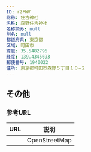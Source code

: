 ```yaml
---
ID: r2FWV
総称: 住吉神社
名称: 森野住吉神社
名称読み: null
別名: null
都道府県: 東京都
区域: 町田市
緯度: 35.5482796
経度: 139.4345693
郵便番号: 1940022
住所: 東京都町田市森野５丁目１０−２
---
```


## その他

### 参考URL

| URL | 説明          |
| --- | ------------- |
|     | OpenStreetMap |
